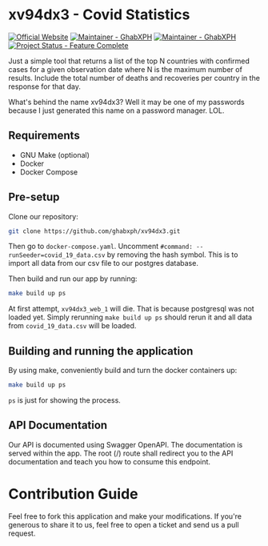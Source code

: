# xv94dx3 - Covid Statistics

[![Official Website](https://img.shields.io/badge/Official%20Website-https://covid.ghabxph.info-green.svg)](https://covid.ghabxph.info)
[![Maintainer - GhabXPH](https://img.shields.io/badge/maintainer-ghabxph-green.svg)](https://github.com/ghabxph)
[![Maintainer - GhabXPH](https://img.shields.io/badge/maintainer-ghabxph-green.svg)](https://github.com/ghabxph)
[![Project Status - Feature Complete](https://img.shields.io/badge/project%20status-feature%20complete-green.svg)](https://github.com/ghabxph/xv94dx3)

Just a simple tool that returns a list of the top N countries with confirmed cases  for  a
given observation date where N is the maximum number of results. Include the total  number
of deaths and recoveries per country in the response for that day.

What's behind the name xv94dx3? Well it may be one of my passwords because I just generated
this name on a password manager. LOL.

## Requirements

* GNU Make (optional)
* Docker
* Docker Compose

## Pre-setup

Clone our repository:

``` sh
git clone https://github.com/ghabxph/xv94dx3.git
```

Then go to `docker-compose.yaml`. Uncomment  `#command: --runSeeder=covid_19_data.csv`  by
removing the hash symbol. This is to import all data from our  csv file  to  our  postgres
database.

Then build and run our app by running:

``` sh
make build up ps
```

At first attempt, `xv94dx3_web_1` will die. That is because postgresql was not loaded yet.
Simply rerunning `make build up ps` should rerun it and all data from `covid_19_data.csv`
will be loaded.

## Building and running the application

By using make, conveniently build and turn the docker containers up:

``` sh
make build up ps
```

`ps` is just for showing the process.

## API Documentation

Our API is documented using Swagger OpenAPI. The documentation is served within  the  app.
The root (/) route shall redirect you to the  API  documentation  and  teach  you  how  to
consume this endpoint.

# Contribution Guide

Feel free to fork this application and make your  modifications.  If  you're  generous  to
share it to us, feel free to open a ticket and send us a pull request.
